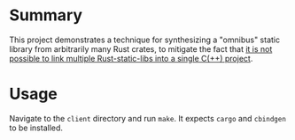 # Summary

This project demonstrates a technique for synthesizing a "omnibus" static library from arbitrarily many Rust crates, to mitigate the fact that [it is not possible to link multiple Rust-static-libs into a single C(++) project](https://users.rust-lang.org/t/linking-more-than-one-rustc-compiled-static-libraries-in-a-c-project/89778).

# Usage

Navigate to the `client` directory and run `make`. It expects `cargo` and `cbindgen` to be installed.
